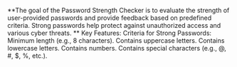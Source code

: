**The goal of the Password Strength Checker is to evaluate the strength of user-provided passwords and provide feedback based on predefined criteria. Strong passwords help protect against unauthorized access and various cyber threats.
**
Key Features:
Criteria for Strong Passwords:
Minimum length (e.g., 8 characters).
Contains uppercase letters.
Contains lowercase letters.
Contains numbers.
Contains special characters (e.g., @, #, $, %, etc.).
